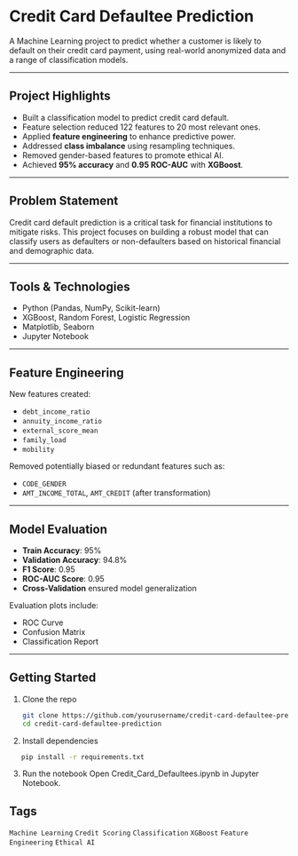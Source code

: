 # Credit Card Defaultee Prediction

A Machine Learning project to predict whether a customer is likely to default on their credit card payment, using real-world anonymized data and a range of classification models.

---

## Project Highlights

- Built a classification model to predict credit card default.
- Feature selection reduced 122 features to 20 most relevant ones.
- Applied **feature engineering** to enhance predictive power.
- Addressed **class imbalance** using resampling techniques.
- Removed gender-based features to promote ethical AI.
- Achieved **95% accuracy** and **0.95 ROC-AUC** with **XGBoost**.

---

## Problem Statement

Credit card default prediction is a critical task for financial institutions to mitigate risks. This project focuses on building a robust model that can classify users as defaulters or non-defaulters based on historical financial and demographic data.

---

## Tools & Technologies

- Python (Pandas, NumPy, Scikit-learn)
- XGBoost, Random Forest, Logistic Regression
- Matplotlib, Seaborn
- Jupyter Notebook

---

## Feature Engineering

New features created:
- `debt_income_ratio`
- `annuity_income_ratio`
- `external_score_mean`
- `family_load`
- `mobility`

Removed potentially biased or redundant features such as:
- `CODE_GENDER`
- `AMT_INCOME_TOTAL`, `AMT_CREDIT` (after transformation)

---

##  Model Evaluation

- **Train Accuracy**: 95%
- **Validation Accuracy**: 94.8%
- **F1 Score**: 0.95
- **ROC-AUC Score**: 0.95
- **Cross-Validation** ensured model generalization

Evaluation plots include:
- ROC Curve
- Confusion Matrix
- Classification Report

---

## Getting Started

1. Clone the repo  
   ```bash
   git clone https://github.com/yourusername/credit-card-defaultee-prediction.git
   cd credit-card-defaultee-prediction
2. Install dependencies

```bash
   pip install -r requirements.txt
```
3. Run the notebook
Open Credit_Card_Defaultees.ipynb in Jupyter Notebook.

## Tags
`Machine Learning` `Credit Scoring` `Classification` `XGBoost` `Feature Engineering` `Ethical AI`
